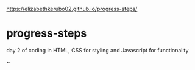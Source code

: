 https://elizabethkerubo02.github.io/progress-steps/
# progress-steps
day 2 of coding in HTML, CSS for styling and Javascript for functionality





































 

~